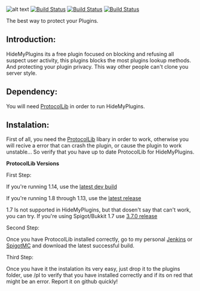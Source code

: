 ![alt text](https://www.spigotmc.org/attachments/logo-png.241364 "Banner")
[![Build Status](https://hub.gamerexde.pro/jenkins/job/HideMyPlugins/badge/icon)](https://hub.gamerexde.pro/jenkins/job/HideMyPlugins/)
[![Build Status](https://hub.gamerexde.pro/jenkins/job/HideMyPlugins/badge/icon?subject=Discord%20Server&status=Join)](https://discord.gg/RtKQpc9)
[![Build Status](https://hub.gamerexde.pro/jenkins/job/HideMyPlugins/badge/icon?subject=SpigotMC&status=Plugin)](https://www.spigotmc.org/resources/%E2%9C%A6%E2%80%B9hidemyplugins%E2%80%BA%E2%9C%A6.37235/)

The best way to protect your Plugins.

## Introduction:
HideMyPlugins its a free plugin focused on blocking and refusing all suspect user activity, this plugins blocks the most plugins lookup methods. And protecting your plugin privacy. This way other people can't clone you server style.

## Dependency:

You will need  [ProtocolLib](http://bit.ly/1QMmyyW) in order to run HideMyPlugins.


## Instalation:
First of all, you need the [ProtocolLib](https://www.spigotmc.org/resources/protocollib.1997/) libary in order to work, otherwise you will recive a error that can crash the plugin, or cause the plugin to work unstable... So verify that you have up to date ProtocolLib for HideMyPlugins.

**ProtocolLib Versions**

First Step:

If you're running 1.14, use the [latest dev build](http://ci.dmulloy2.net/job/ProtocolLib%20Gradle/lastStableBuild/)

If you're running 1.8 through 1.13, use the [latest release](https://www.spigotmc.org/resources/protocollib.1997/download?version=241216)

1.7 Is not supported in HideMyPlugins, but that dosen't say that can't work, you can try. If you're using Spigot/Bukkit 1.7 use [3.7.0 release](https://github.com/dmulloy2/ProtocolLib/releases/tag/3.7.0)

Second Step:

Once you have ProtocolLib installed correctly, go to my personal [Jenkins](https://hub.gamerexde.pro/jenkins) or [SpigotMC](https://www.spigotmc.org/resources/%E2%9C%A6%E2%80%B9hidemyplugins%E2%80%BA%E2%9C%A6.37235/) and download the latest successful build.

Third Step:

Once you have it the instalation its very easy, just drop it to the plugins folder, use /pl to verify that you have installed correctly and if its on red that might be an error. Report it on github quickly!

